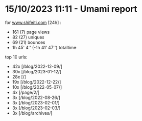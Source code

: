 # 15/10/2023 11:11 - Umami report
for www.shifeiti.com [24h] :

 - 161 (7) page views
 - 82 (27) uniques
 - 69 (21) bounces
 - 1h 45' 4'' (-1h 41' 47'') totaltime


top 10 urls:
 - 42x [/blog/2022-12-09/]
 - 30x [/blog/2023-01-12/]
 - 28x [/]
 - 19x [/blog/2022-12-22/]
 - 10x [/blog/2022-05-07/]
 - 4x [/page/2/]
 - 3x [/blog/2022-08-26/]
 - 3x [/blog/2023-02-01/]
 - 3x [/blog/2023-02-03/]
 - 3x [/blog/archives/]


